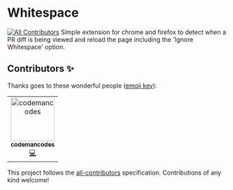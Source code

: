 # Whitespace
[![All Contributors](https://img.shields.io/badge/all_contributors-1-orange.svg?style=flat-square)](#contributors)
Simple extension for chrome and firefox to detect when a PR diff is being viewed and reload the page including the 'Ignore Whitespace' option.

## Contributors ✨

Thanks goes to these wonderful people ([emoji key](https://allcontributors.org/docs/en/emoji-key)):

<!-- ALL-CONTRIBUTORS-LIST:START - Do not remove or modify this section -->
<!-- prettier-ignore -->
<table>
  <tr>
    <td align="center"><a href="https://github.com/CodemanCodes"><img src="https://avatars3.githubusercontent.com/u/46641880?v=4" width="100px;" alt="codemancodes"/><br /><sub><b>codemancodes</b></sub></a><br /><a href="https://github.com/CodemanCodes/Whitespace/commits?author=codemancodes" title="Code">💻</a></td>
  </tr>
</table>

<!-- ALL-CONTRIBUTORS-LIST:END -->

This project follows the [all-contributors](https://github.com/all-contributors/all-contributors) specification. Contributions of any kind welcome!